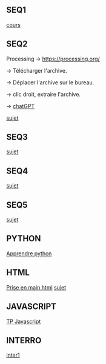 
SEQ1
---
[cours](https://drive.google.com/drive/folders/1zLnH1cAupWR24yTdISh5oimyg9-Bvva9?usp=sharing)

SEQ2
---
Processing
-> https://processing.org/

  -> Télécharger l'archive.

  -> Déplacer l'archive sur le bureau.
  
  -> clic droit, extraire l'archive.

  -> [chatGPT](https://chat.openai.com/share/953e634f-2767-46ca-87c6-40524e8427c9)

[sujet](https://hackmd.io/@YSaVczpYQySlUnehD8yxvw/rk09Hox-s)


SEQ3
---

[sujet](https://hackmd.io/@YSaVczpYQySlUnehD8yxvw/H1BauYbQs)


SEQ4
---

[sujet](https://hackmd.io/@YSaVczpYQySlUnehD8yxvw/Sk-9G-F8i)


SEQ5
---

[sujet](https://hackmd.io/@YSaVczpYQySlUnehD8yxvw/HkxeQPy_j)


PYTHON
---
[Apprendre python](https://drive.google.com/drive/folders/0B9fj93mCrxamcTRVcWk3OHE5UEk?resourcekey=0-wC-2BcMAMyoofFm5pD92VA&usp=sharing)


HTML
----
[Prise en main html](https://hackmd.io/bvjbtlj8QXCsyuvuEaersA)
[sujet](https://drive.google.com/drive/folders/0B9fj93mCrxamZWZmOHRTeUZaSzQ?resourcekey=0-oGhExosANxq-wWEYkM5_1g&usp=share_link)


JAVASCRIPT
---
[TP Javascript](https://drive.google.com/drive/folders/0B9fj93mCrxameGpYNjNkZ01UZGs?resourcekey=0-CWY38pdyVU2q1dkRpqyWVQ&usp=share_link)

INTERRO
---
[inter1](https://hackmd.io/Kblrf_0OSgS3uSnPyuJe3Q?both)
